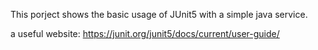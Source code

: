This porject shows the basic usage of JUnit5 with a simple java service.


a useful website: 
https://junit.org/junit5/docs/current/user-guide/